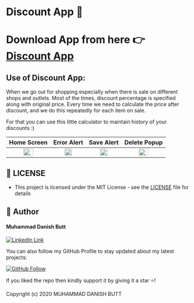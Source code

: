 ﻿# Discount App 📱
 # Download App from here 👉 [Discount App](https://drive.google.com/file/d/1dsZDE5ySQKILxMXRde6or1pnD1xalWKb/view?usp=sharing)
 ## Use of Discount App: 
When we go out for shopping especially when there is sale on different shops and outlets. Most of the times, discount percentage is specified along with original price. Every time we need to calculate the price after discount, and we do this repeatedly for each item on sale.

For that you can use this little calculator to maintain history of your discounts :)

Home Screen          | Error Alert    | Save Alert |  Delete Popup
:------------------------:|:------------------------:|:------------------------:|:------------------------:
<img height = "50%" src="https://github.com/cuiisb/assignment-3-indiedanish/blob/main/1.jpeg" /> | <img height = "50%" src="https://github.com/cuiisb/assignment-3-indiedanish/blob/main/2.jpeg" /> | <img height = "50%" src="https://github.com/cuiisb/assignment-3-indiedanish/blob/main/3.jpeg" /> | <img height = "50%" src="https://github.com/cuiisb/assignment-3-indiedanish/blob/main/4.jpeg" />

## 🔑 LICENSE
- This project is licensed under the MIT License - see the [LICENSE](https://github.com/indiedanish/Discount-App/blob/main/LICENSE) file for details

## 🧑 Author

#### Muhammad Danish Butt
[![LinkedIn Link](https://img.shields.io/badge/Connect-Danish-blue.svg?logo=linkedin&longCache=true&style=social&label=Connect
)](https://www.linkedin.com/in/indiedanish)

You can also follow my GitHub Profile to stay updated about my latest projects:

[![GitHub Follow](https://img.shields.io/badge/Connect-Danish-blue.svg?logo=Github&longCache=true&style=social&label=Follow)](https://github.com/indiedanish)

If you liked the repo then kindly support it by giving it a star ⭐!

Copyright (c) 2020 MUHAMMAD DANISH BUTT
